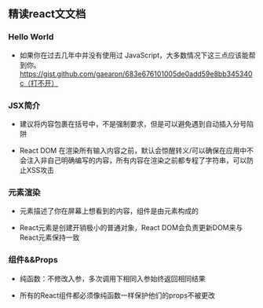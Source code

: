 ## 精读react文文档

### Hello World
- 如果你在过去几年中并没有使用过 JavaScript，大多数情况下这三点应该能帮到你。
https://gist.github.com/gaearon/683e676101005de0add59e8bb345340c（打不开）

### JSX简介
- 建议将内容包裹在括号中，不是强制要求，但是可以避免遇到自动插入分号陷阱

- React DOM 在渲染所有输入内容之前，默认会惊醒转义/可以确保在应用中不会注入非自己明确编写的内容，所有内容在渲染之前都专程了字符串，可以防止XSS攻击


### 元素渲染
- 元素描述了你在屏幕上想看到的内容，组件是由元素构成的

- React元素是创建开销极小的普通对象，React DOM会负责更新DOM来与React元素保持一致

### 组件&&Props
- 纯函数：不修改入参，多次调用下相同入参始终返回相同结果

- 所有的React组件都必须像纯函数一样保护他们的props不被更改